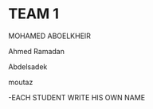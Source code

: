 # TEAM 1
MOHAMED ABOELKHEIR

Ahmed Ramadan

Abdelsadek  

moutaz




-EACH STUDENT WRITE HIS OWN NAME
